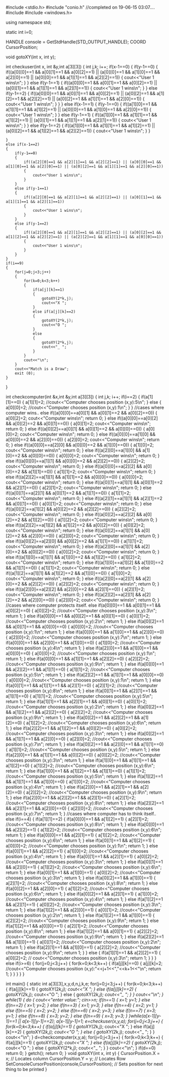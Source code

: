 #include <stdio.h>
#include "conio.h"																					//completed on 19-06-15 03:07....
#include <iostream>
#include <windows.h>

using namespace std;

static int i=0;

HANDLE console = GetStdHandle(STD_OUTPUT_HANDLE);
COORD CursorPosition;

void gotoXY(int x, int y);

int checkuser(int x, int &y,int a[3][3])
{
	int j,k;
	i++;
	if(x-1==0)
	{
		if(y-1==0)
		{
			if((a[0][0]==1 && a[0][1]==1 && a[0][2]==1) || (a[0][0]==1 && a[1][0]==1 && a[2][0]==1) || (a[0][0]==1 && a[1][1]==1 && a[2][2]==1))
			{
				cout<<"User 1 wins\n";
			}
		}
		else if(y-1==1)
		{
			if((a[0][0]==1 && a[0][1]==1 && a[0][2]==1) || (a[0][1]==1 && a[1][1]==1 && a[2][1]==1))
			{
				cout<<"User 1 wins\n";
			}
		}
		else if(y-1==2)
		{
			if((a[0][0]==1 && a[0][1]==1 && a[0][2]==1) || (a[0][2]==1 && a[1][2]==1 && a[2][2]==1) || (a[0][2]==1 && a[1][1]==1 && a[2][0]==1))
			{
				cout<<"User 1 wins\n";
			}
		}
	}
	else if(x-1==1)
	{
		if(y-1==0)
		{
			if((a[1][0]==1 && a[1][1]==1 && a[1][2]==1) || (a[0][0]==1 && a[1][0]==1 && a[2][0]==1))
			{
				cout<<"User 1 wins\n";
			}
		}
		else if(y-1==1)
		{
			if((a[1][0]==1 && a[1][1]==1 && a[1][2]==1) || (a[0][1]==1 && a[1][1]==1 && a[2][1]==1))
			{
				cout<<"User 1 wins\n";
			}
		}
		else if(y-1==2)
		{
			if((a[1][0]==1 && a[1][1]==1 && a[1][2]==1) || (a[0][2]==1 && a[1][2]==1 && a[2][2]==1))
			{
				cout<<"User 1 wins\n";
			}
		}
		
	}
	else if(x-1==2)
	{
		if(y-1==0)
		{
			if((a[2][0]==1 && a[2][1]==1 && a[2][2]==1) || (a[0][0]==1 && a[1][0]==1 && a[2][0]==1) || (a[0][2]==1 && a[1][1]==1 && a[2][0]==1))
			{
				cout<<"User 1 wins\n";
			}
		}
		else if(y-1==1)
		{
			if((a[2][0]==1 && a[2][1]==1 && a[2][2]==1) || (a[0][1]==1 && a[1][1]==1 && a[2][1]==1))
			{
				cout<<"User 1 wins\n";
			}
		}
		else if(y-1==2)
		{
			if((a[2][0]==1 && a[2][1]==1 && a[2][2]==1) || (a[0][2]==1 && a[1][2]==1 && a[2][2]==1) || (a[2][2]==1 && a[1][1]==1 && a[0][0]==1))
			{
				cout<<"User 1 wins\n";
			}
		}
	}
	if(i==9)
	{
		for(j=0;j<3;j++)
		{
			for(k=0;k<3;k++)
			{
				if(a[j][k]==1)
				{
					gotoXY(2*k,j);
					cout<<"X ";
				}
				else if(a[j][k]==2)
				{
					gotoXY(2*k,j);
					cout<<"O ";
				}
				else
				{
					gotoXY(2*k,j);
					cout<<"_ ";
				}
			}
			cout<<"\n";
		}
		cout<<"Match is a Draw";
		exit (0);
	}
}

int checkcomputer(int &x,int &y,int a[3][3])
{
	int j,k;
	i++;
	if(i==2)
	{
		if(a[1][1]==0)
		{
			a[1][1]=2;
			//cout<<"Computer chooses position (x,y):5\n";
		}
		else
		{
			a[0][0]=2;
			//cout<<"Computer chooses position (x,y):1\n";
		}
	}
	//cases where computer wins..
	else if((a[0][0]==a[0][1] && a[0][1]==2 && a[0][2]==0))
	{
		a[0][2]=2;
		cout<<"Computer wins\n";
		return 0;
	}
	else if((a[0][0]==a[0][2] && a[0][2]==2 && a[0][1]==0))
	{
		a[0][1]=2;
		cout<<"Computer wins\n";
		return 0;
	}
	else if((a[0][2]==a[0][1] && a[0][1]==2 && a[0][0]==0))
	{
		a[0][0]=2;
		cout<<"Computer wins\n";
		return 0;
	}
	else if((a[0][0]==a[1][0] && a[0][0]==2 && a[2][0]==0))
	{
		a[2][0]=2;
		cout<<"Computer wins\n";
		return 0;
	}
	else if((a[0][0]==a[2][0] && a[0][0]==2 && a[1][0]==0))
	{
		a[1][0]=2;
		cout<<"Computer wins\n";
		return 0;
	}
	else if((a[2][0]==a[1][0] && a[1][0]==2 && a[0][0]==0))
	{
		a[0][0]=2;
		cout<<"Computer wins\n";
		return 0;
	}
	else if((a[0][0]==a[1][1] && a[0][0]==2 && a[2][2]==0))
	{
		a[2][2]=2;
		cout<<"Computer wins\n";
		return 0;
	}
	else if((a[0][0]==a[2][2] && a[0][0]==2 && a[1][1]==0))
	{
		a[1][1]=2;
		cout<<"Computer wins\n";
		return 0;
	}
	else if((a[2][2]==a[1][1] && a[1][1]==2 && a[0][0]==0))
	{
		a[0][0]=2;
		cout<<"Computer wins\n";
		return 0;
	}
	else if((a[0][1]==a[1][1] && a[0][1]==2 && a[2][1]==0))
	{
		a[2][1]=2;
		cout<<"Computer wins\n";
		return 0;
	}
	else if((a[0][1]==a[2][1] && a[0][1]==2 && a[1][1]==0))
	{
		a[1][1]=2;
		cout<<"Computer wins\n";
		return 0;
	}
	else if((a[2][1]==a[1][1] && a[2][1]==2 && a[0][1]==0))
	{
		a[0][1]=2;
		cout<<"Computer wins\n";
		return 0;
	}
	else if((a[0][2]==a[1][2] && a[0][2]==2 && a[2][2]==0))
	{
		a[2][2]=2;
		cout<<"Computer wins\n";
		return 0;
	}
	else if((a[0][2]==a[2][2] && a[0][2]==2 && a[1][2]==0))
	{
		a[1][2]=2;
		cout<<"Computer wins\n";
		return 0;
	}
	else if((a[2][2]==a[1][2] && a[1][2]==2 && a[0][2]==0))
	{
		a[0][2]=2;
		cout<<"Computer wins\n";
		return 0;
	}
	else if((a[0][2]==a[1][1] && a[0][2]==2 && a[2][0]==0))
	{
		a[2][0]=2;
		cout<<"Computer wins\n";
		return 0;
	}
	else if((a[0][2]==a[2][0] && a[0][2]==2 && a[1][1]==0))
	{
		a[1][1]=2;
		cout<<"Computer wins\n";
		return 0;
	}
	else if((a[2][0]==a[1][1] && a[2][0]==2 && a[0][2]==0))
	{
		a[0][2]=2;
		cout<<"Computer wins\n";
		return 0;
	}
	else if((a[1][0]==a[1][1] && a[1][0]==2 && a[1][2]==0))
	{
		a[1][2]=2;
		cout<<"Computer wins\n";
		return 0;
	}
	else if((a[1][0]==a[1][2] && a[1][0]==2 && a[1][1]==0))
	{
		a[1][1]=2;
		cout<<"Computer wins\n";
		return 0;
	}
	else if((a[1][2]==a[1][1] && a[1][2]==2 && a[1][0]==0))
	{
		a[1][0]=2;
		cout<<"Computer wins\n";
		return 0;
	}
	else if((a[2][0]==a[2][1] && a[2][0]==2 && a[2][2]==0))
	{
		a[2][2]=2;
		cout<<"Computer wins\n";
		return 0;
	}
	else if((a[2][0]==a[2][2] && a[2][0]==2 && a[2][1]==0))
	{
		a[2][1]=2;
		cout<<"Computer wins\n";
		return 0;
	}
	else if((a[2][2]==a[2][1] && a[2][2]==2 && a[2][0]==0))
	{
		a[2][0]=2;
		cout<<"Computer wins\n";
		return 0;
	}
	//cases where computer protects itself.
	else if(a[0][0]==1 && a[0][1]==1 && a[0][2]==0)
	{
		a[0][2]=2;
		//cout<<"Computer chooses position (x,y):3\n";
		return 1;
	}
	else if(a[0][0]==1 && a[0][2]==1 && a[0][1]==0)
	{
		a[0][1]=2;
		//cout<<"Computer chooses position (x,y):2\n";
		return 1;
	}
	else if(a[0][2]==1 && a[0][1]==1 && a[0][0]==0)
	{
		a[0][0]=2;
		//cout<<"Computer chooses position (x,y):1\n";
		return 1;
	}
	else if(a[0][0]==1 && a[1][0]==1 && a[2][0]==0)
	{
		a[2][0]=2;
		//cout<<"Computer chooses position (x,y):7\n";
		return 1;
	}
	else if(a[0][0]==1 && a[2][0]==1 && a[1][0]==0)
	{
		a[1][0]=2;
		//cout<<"Computer chooses position (x,y):4\n";
		return 1;
	}
	else if(a[2][0]==1 && a[1][0]==1 && a[0][0]==0)
	{
		a[0][0]=2;
		//cout<<"Computer chooses position (x,y):1\n";
		return 1;
	}
	else if(a[0][0]==1 && a[1][1]==1 && a[2][2]==0)
	{
		a[2][2]=2;
		//cout<<"Computer chooses position (x,y):9\n";
		return 1;
	}
	else if(a[0][0]==1 && a[2][2]==1 && a[1][1]==0)
	{
		a[1][1]=2;
		//cout<<"Computer chooses position (x,y):5\n";
		return 1;
	}
	else if(a[2][2]==1 && a[1][1]==1 && a[0][0]==0)
	{
		a[0][0]=2;
		//cout<<"Computer chooses position (x,y):1\n";
		return 1;
	}
	else if(a[0][1]==1 && a[1][1]==1 && a[2][1]==0)
	{
		a[2][1]=2;
		//cout<<"Computer chooses position (x,y):8\n";
		return 1;
	}
	else if(a[0][1]==1 && a[2][1]==1 && a[1][1]==0)
	{
		a[1][1]=2;
		//cout<<"Computer chooses position (x,y):5\n";
		return 1;
	}
	else if(a[1][1]==1 && a[2][1]==1 && a[0][1]==0)
	{
		a[0][1]=2;
		//cout<<"Computer chooses position (x,y):2\n";
		return 1;
	}
	else if(a[0][2]==1 && a[1][2]==1 && a[2][2]==0)
	{
		a[2][2]=2;
		//cout<<"Computer chooses position (x,y):9\n";
		return 1;
	}
	else if(a[0][2]==1 && a[2][2]==1 && a[1][2]==0)
	{
		a[1][2]=2;
		//cout<<"Computer chooses position (x,y):6\n";
		return 1;
	}
	else if(a[2][2]==1 && a[1][2]==1 && a[0][2]==0)
	{
		a[0][2]=2;
		//cout<<"Computer chooses position (x,y):3\n";
		return 1;
	}
	else if(a[0][2]==1 && a[1][1]==1 && a[2][0]==0)
	{
		a[2][0]=2;
		//cout<<"Computer chooses position (x,y):7\n";
		return 1;
	}
	else if(a[0][2]==1 && a[2][0]==1 && a[1][1]==0)
	{
		a[1][1]=2;
		//cout<<"Computer chooses position (x,y):5\n";
		return 1;
	}
	else if(a[2][0]==1 && a[1][1]==1 && a[0][2]==0)
	{
		a[0][2]=2;
		//cout<<"Computer chooses position (x,y):3\n";
		return 1;
	}
	else if(a[1][0]==1 && a[1][1]==1 && a[1][2]==0)
	{
		a[1][2]=2;
		//cout<<"Computer chooses position (x,y):6\n";
		return 1;
	}
	else if(a[1][0]==1 && a[1][2]==1 && a[1][1]==0)
	{
		a[1][1]=2;
		//cout<<"Computer chooses position (x,y):5\n";
		return 1;
	}
	else if(a[1][2]==1 && a[1][1]==1 && a[1][0]==0)
	{
		a[1][0]=2;
		//cout<<"Computer chooses position (x,y):4\n";
		return 1;
	}
	else if(a[2][0]==1 && a[2][1]==1 && a[2][2]==0)
	{
		a[2][2]=2;
		//cout<<"Computer chooses position (x,y):9\n";
		return 1;
	}
	else if(a[2][0]==1 && a[2][2]==1 && a[2][1]==0)
	{
		a[2][1]=2;
		//cout<<"Computer chooses position (x,y):8\n";
		return 1;
	}
	else if(a[2][2]==1 && a[2][1]==1  && a[2][0]==0)
	{
		a[2][0]=2;
		//cout<<"Computer chooses position (x,y):7\n";
		return 1;
	}
	//cases where computer has to think itself..
	else if(i==4)
	{
		if(a[1][1]==2)
		{
			if(a[0][0]==1 && a[1][2]==1)
			{
				a[2][1]=2;
				//cout<<"Computer chooses position (x,y):8\n";
				return 1;
			}
			else if(a[0][0]==1 && a[2][2]==1)
			{
				a[1][2]=2;
				//cout<<"Computer chooses position (x,y):6\n";
				return 1;
			}
			else if(a[0][0]==1 && a[2][1]==1)
			{
				a[1][2]=2;
				//cout<<"Computer chooses position (x,y):6\n";
				return 1;
			}
			else if(a[0][1]==1 && a[1][2]==1)
			{
				a[0][0]=2;
				//cout<<"Computer chooses position (x,y):1\n";
				return 1;
			}
			else if(a[0][1]==1 && a[2][2]==1)
			{
				a[1][0]=2;
				//cout<<"Computer chooses position (x,y):4\n";
				return 1;
			}
			else if(a[0][1]==1 && a[2][1]==1)
			{
				a[0][2]=2;
				//cout<<"Computer chooses position (x,y):3\n";
				return 1;
			}
			else if(a[0][1]==1 && a[2][0]==1)
			{
				a[1][2]=2;
				//cout<<"Computer chooses position (x,y):6\n";
				return 1;
			}
			else if(a[0][1]==1 && a[1][0]==1)
			{
				a[0][2]=2;
				//cout<<"Computer chooses position (x,y):3\n";
				return 1;
			}
			else if(a[0][2]==1 && a[1][0]==1)
			{
				a[2][1]=2;
				//cout<<"Computer chooses position (x,y):8\n";
				return 1;
			}
			else if(a[0][2]==1 && a[2][0]==1)
			{
				a[1][2]=2;
				//cout<<"Computer chooses position (x,y):6\n";
				return 1;
			}
			else if(a[0][2]==1 && a[2][1]==1)
			{
				a[1][0]=2;
				//cout<<"Computer chooses position (x,y):4\n";
				return 1;
			}
			else if(a[1][2]==1 && a[2][1]==1)
			{
				a[0][2]=2;
				//cout<<"Computer chooses position (x,y):3\n";
				return 1;
			}
			else if(a[1][2]==1 && a[2][0]==1)
			{
				a[0][1]=2;
				//cout<<"Computer chooses position (x,y):2\n";
				return 1;
			}
			else if(a[1][2]==1 && a[1][0]==1)
			{
				a[2][2]=2;
				//cout<<"Computer chooses position (x,y):9\n";
				return 1;
			}
			else if(a[1][2]==1 && a[0][0]==1)
			{
				a[2][1]=2;
				//cout<<"Computer chooses position (x,y):8\n";
				return 1;
			}
			else if(a[1][2]==1 && a[0][1]==1)
			{
				a[2][2]=2;
				//cout<<"Computer chooses position (x,y):9\n";
				return 1;
			}
			else if(a[2][2]==1 && a[1][0]==1)
			{
				a[0][1]=2;
				//cout<<"Computer chooses position (x,y):2\n";
				return 1;
			}
			else if(a[2][1]==1 && a[1][0]==1)
			{
				a[2][2]=2;
				//cout<<"Computer chooses position (x,y):9\n";
				return 1;
			}
		}
		else
		{
			if(a[1][1]==1 && a[2][2]==1)
			{
				a[0][2]=2;
			//	cout<<"Computer chooses position (x,y):3\n";
				return 1;
			}
		}
	}
	else if(i>=6)
	{
		for(j=0;j<3;j++)
		{
			for(k=0;k<3;k++)
			{
				if(a[j][k]==0)
				{
					a[j][k]=2;
					//cout<<"Computer chooses position (x,y):"<<j+1<<","<<k+1<<"\n";
					return 1;
				}
			}
		}
	}
}

int main()
{
	static int a[3][3],x,y,d,n,j,k,e;
		for(j=0;j<3;j++)
		{
			for(k=0;k<3;k++)
			{
				if(a[j][k]==1)
				{
					gotoXY(2*k,j);
					cout<<"X ";
				}
				else if(a[j][k]==2)
				{
					gotoXY(2*k,j);
					cout<<"O ";
				}
				else
				{
					gotoXY(2*k,j);
					cout<<"_ ";
				}
			}
			cout<<"\n";
		}
	while(1)
	{
		do
		{
			cout<<"enter value:";
			cin>>n;
			if(n==1)
			{
				x=1;
				y=1;
			}
			else if(n==2)
			{
				x=1;
				y=2;
			}
			else if(n==3)
			{
				x=1;
				y=3;
			}
			else if(n==4)
			{
				x=2;
				y=1;
			}
			else if(n==5)
			{
				x=2;
				y=2;
			}
			else if(n==6)
			{
				x=2;
				y=3;
			}
			else if(n==7)
			{
				x=3;
				y=1;
			}
			else if(n==8)
			{
				x=3;
				y=2;
			}
			else if(n==9)
			{
				x=3;
				y=3;
			}
		}while(a[x-1][y-1]==1 || a[x-1][y-1]==2);
		a[x-1][y-1]=1;
		e=checkuser(x,y,a);
		for(j=0;j<3;j++)
		{
			for(k=0;k<3;k++)
			{
				if(a[j][k]==1)
				{
					gotoXY(2*k,j);
					cout<<"X ";
				}
				else if(a[j][k]==2)
				{
					gotoXY(2*k,j);
					cout<<"O ";
				}
				else
				{
					gotoXY(2*k,j);
					cout<<"_ ";
				}
			}
			cout<<"\n";
		}
		d=checkcomputer(x,y,a);
		for(j=0;j<3;j++)
		{
			for(k=0;k<3;k++)
			{
				if(a[j][k]==1)
				{
					gotoXY(2*k,j);
					cout<<"X ";
				}
				else if(a[j][k]==2)
				{
					gotoXY(2*k,j);
					cout<<"O ";
				}
				else
				{
					gotoXY(2*k,j);
					cout<<"_ ";
				}
			}
			cout<<"\n";
		}
		if(d==0)
			return 0;
	}
	getch();
	return 0;
}
void gotoXY(int x, int y) 
{ 
CursorPosition.X = x; // Locates column
CursorPosition.Y = y; // Locates Row
SetConsoleCursorPosition(console,CursorPosition); // Sets position for next thing to be printed 
}
